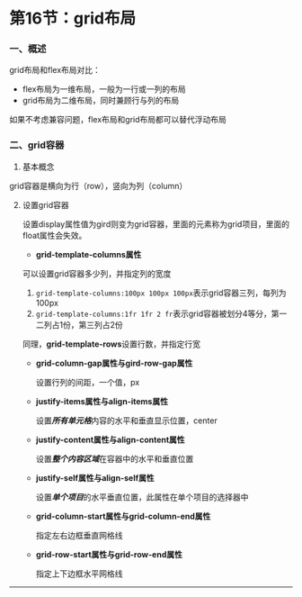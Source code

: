 # 第16节：grid布局

### 一、概述

grid布局和flex布局对比：

* flex布局为一维布局，一般为一行或一列的布局
* grid布局为二维布局，同时兼顾行与列的布局

如果不考虑兼容问题，flex布局和grid布局都可以替代浮动布局

### 二、grid容器

1. 基本概念

grid容器是横向为行（row），竖向为列（column）

2. 设置grid容器

   设置display属性值为gird则变为grid容器，里面的元素称为grid项目，里面的float属性会失效。

   * **grid-template-columns属性**

   可以设置grid容器多少列，并指定列的宽度

   1. `grid-template-columns:100px 100px 100px`表示grid容器三列，每列为100px
   2. `grid-template-columns:1fr 1fr 2 fr`表示grid容器被划分4等分，第一二列占1份，第三列占2份

   同理，**grid-template-rows**设置行数，并指定行宽

   * **grid-column-gap属性与gird-row-gap属性**

     设置行列的间距，一个值，px

   * **justify-items属性与align-items属性**

     设置***所有单元格***内容的水平和垂直显示位置，center

   * **justify-content属性与align-content属性**

     设置***整个内容区域***在容器中的水平和垂直位置

   * **justify-self属性与align-self属性**

     设置***单个项目***的水平垂直位置，此属性在单个项目的选择器中

   * **grid-column-start属性与grid-column-end属性**

     指定左右边框垂直网格线

   * **grid-row-start属性与grid-row-end属性**

     指定上下边框水平网格线



****